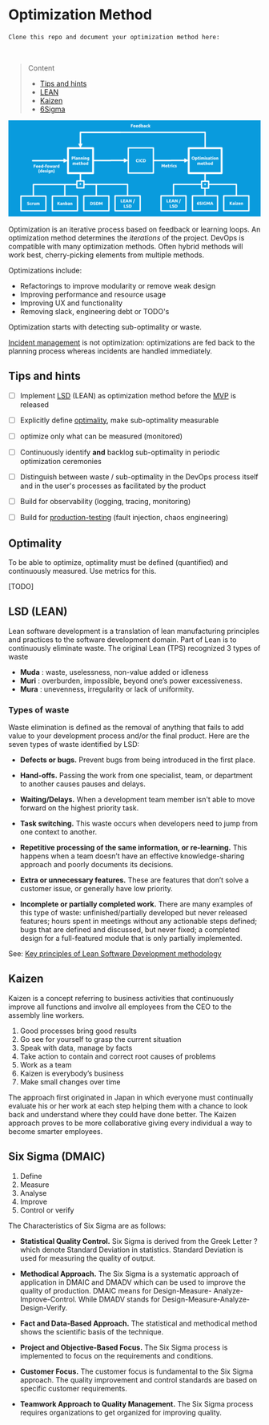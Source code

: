 # Optimization Method

```
Clone this repo and document your optimization method here:



```
> Content
> - [Tips and hints](#tips-and-hints)
> - [LEAN](#lsd-lean)
> - [Kaizen](#kaizen)
> - [6Sigma](#six-sigma-dmaic)

![optimisation](devops-planning-optimisation.png)

Optimization is an iterative process based on feedback or learning loops.
An optimization method determines the  *iterations* of the project. 
DevOps is compatible with many optimization methods. 
Often hybrid methods will work best, cherry-picking elements from multiple methods. 

Optimizations include:
- Refactorings to improve modularity or remove weak design
- Improving performance and resource usage
- Improving UX and functionality
- Removing slack, engineering debt or TODO's

Optimization starts with detecting sub-optimality or waste.

[Incident management](incident-management-procedure.md) is not optimization: optimizations are fed back to the planning process whereas incidents are handled immediately.

## Tips and hints

- [ ] Implement [LSD](#lsd-lean) (LEAN) as optimization method before the [MVP](project-plan.md#minimum-viable-product) is released 


- [ ] Explicitly define [optimality](#optimality), make sub-optimality measurable


- [ ] optimize only what can be measured (monitored)


- [ ] Continuously identify **and** backlog sub-optimality in periodic optimization ceremonies


- [ ] Distinguish between waste / sub-optimality in the DevOps process itself and in the user's processes as facilitated by the product


- [ ] Build for observability (logging, tracing, monitoring)


- [ ] Build for [production-testing](production-testing-strategy.md) (fault injection, chaos engineering)


## Optimality

To be able to optimize, optimality must be defined (quantified) and continuously measured. Use metrics for this.

[TODO] 

## LSD (LEAN)

Lean software development is a translation of lean manufacturing principles and practices to the software development domain.
Part of Lean is to continuously eliminate waste.
The original Lean (TPS) recognized 3 types of waste

- **Muda** : waste, uselessness, non-value added or idleness
- **Muri** : overburden, impossible, beyond one’s power excessiveness.
- **Mura** : unevenness, irregularity or lack of uniformity.

### Types of waste

Waste elimination is defined as the removal of anything that fails to add value to your development process and/or the final product. Here are the seven types of waste identified by LSD:

- **Defects or bugs.** Prevent bugs from being introduced in the first place.


- **Hand-offs.** Passing the work from one specialist, team, or department to another causes pauses and delays. 


- **Waiting/Delays.** When a development team member isn't able to move forward on the highest priority task.


- **Task switching.** This waste occurs when developers need to jump from one context to another. 


- **Repetitive processing of the same information, or re-learning.** This happens when a team doesn’t have an effective knowledge-sharing approach and poorly documents its decisions.


- **Extra or unnecessary features.** These are features that don’t solve a customer issue, or generally have low priority. 


- **Incomplete or partially completed work.** There are many examples of this type of waste: unfinished/partially developed but never released features; hours spent in meetings without any actionable steps defined; bugs that are defined and discussed, but never fixed; a completed design for a full-featured module that is only partially implemented.


See: [Key principles of Lean Software Development methodology](https://railsware.com/blog/lean-software-development-guide/)

## Kaizen

Kaizen is a concept referring to business activities that continuously improve all functions and involve all employees from the CEO to the assembly line workers.

1. Good processes bring good results
2. Go see for yourself to grasp the current situation
3. Speak with data, manage by facts
4. Take action to contain and correct root causes of problems
5. Work as a team
6. Kaizen is everybody’s business
7. Make small changes over time

The approach first originated in Japan in which everyone must continually evaluate his or her work at each step helping them with a chance to look back and understand where they could have done better. The Kaizen approach proves to be more collaborative giving every individual a way to become smarter employees.

## Six Sigma (DMAIC)

1. Define
2. Measure
3. Analyse
4. Improve
5. Control or verify


The Characteristics of Six Sigma are as follows:

- **Statistical Quality Control.** Six Sigma is derived from the Greek Letter ? which denote Standard Deviation in statistics. Standard Deviation is used for measuring the quality of output.


- **Methodical Approach.** The Six Sigma is a systematic approach of application in DMAIC and DMADV which can be used to improve the quality of production. DMAIC means for Design-Measure- Analyze-Improve-Control. While DMADV stands for Design-Measure-Analyze-Design-Verify.


- **Fact and Data-Based Approach.** The statistical and methodical method shows the scientific basis of the technique.


- **Project and Objective-Based Focus.** The Six Sigma process is implemented to focus on the requirements and conditions.


- **Customer Focus.** The customer focus is fundamental to the Six Sigma approach. The quality improvement and control standards are based on specific customer requirements.


- **Teamwork Approach to Quality Management.** The Six Sigma process requires organizations to get organized for improving quality.




